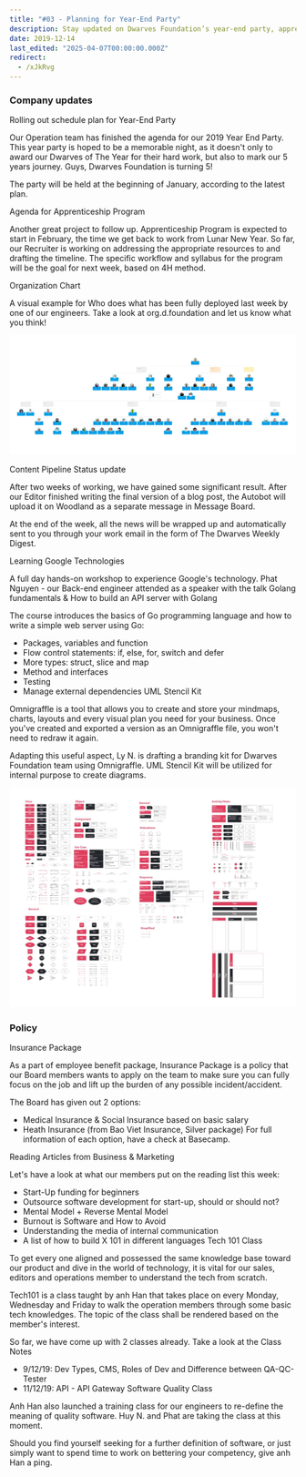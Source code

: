 ```yaml
---
title: "#03 - Planning for Year-End Party"
description: Stay updated on Dwarves Foundation’s year-end party, apprenticeship program, insurance policies, tech workshops, and ongoing training classes to boost team skills and benefits.
date: 2019-12-14
last_edited: "2025-04-07T00:00:00.000Z"
redirect:
  - /xJkRvg
---
```


### Company updates

Rolling out schedule plan for Year-End Party

Our Operation team has finished the agenda for our 2019 Year End Party. This year party is hoped to be a memorable night, as it doesn't only to award our Dwarves of The Year for their hard work, but also to mark our 5 years journey. Guys, Dwarves Foundation is turning 5!

The party will be held at the beginning of January, according to the latest plan.

Agenda for Apprenticeship Program

Another great project to follow up. Apprenticeship Program is expected to start in February, the time we get back to work from Lunar New Year. So far, our Recruiter is working on addressing the appropriate resources to and drafting the timeline. The specific workflow and syllabus for the program will be the goal for next week, based on 4H method.

Organization Chart

A visual example for Who does what has been fully deployed last week by one of our engineers. Take a look at org.d.foundation and let us know what you think!

![](assets/notion-image-1744007183972-l6nys.webp)

Content Pipeline Status update

After two weeks of working, we have gained some significant result. After our Editor finished writing the final version of a blog post, the Autobot will upload it on Woodland as a separate message in Message Board.

At the end of the week, all the news will be wrapped up and automatically sent to you through your work email in the form of The Dwarves Weekly Digest.

Learning Google Technologies

A full day hands-on workshop to experience Google's technology. Phat Nguyen - our Back-end engineer attended as a speaker with the talk Golang fundamentals & How to build an API server with Golang

The course introduces the basics of Go programming language and how to write a simple web server using Go:

- Packages, variables and function
- Flow control statements: if, else, for, switch and defer
- More types: struct, slice and map
- Method and interfaces
- Testing
- Manage external dependencies
  UML Stencil Kit

Omnigraffle is a tool that allows you to create and store your mindmaps, charts, layouts and every visual plan you need for your business. Once you've created and exported a version as an Omnigraffle file, you won't need to redraw it again.

Adapting this useful aspect, Ly N. is drafting a branding kit for Dwarves Foundation team using Omnigraffle. UML Stencil Kit will be utilized for internal purpose to create diagrams.

![](assets/notion-image-1744007184113-mnyt0.webp)

### Policy

Insurance Package

As a part of employee benefit package, Insurance Package is a policy that our Board members wants to apply on the team to make sure you can fully focus on the job and lift up the burden of any possible incident/accident.

The Board has given out 2 options:

- Medical Insurance & Social Insurance based on basic salary
- Heath Insurance (from Bao Viet Insurance, Silver package)
  For full information of each option, have a check at Basecamp.

Reading Articles from Business & Marketing

Let's have a look at what our members put on the reading list this week:

- Start-Up funding for beginners
- Outsource software development for start-up, should or should not?
- Mental Model + Reverse Mental Model
- Burnout is Software and How to Avoid
- Understanding the media of internal communication
- A list of how to build X 101 in different languages
  Tech 101 Class

To get every one aligned and possessed the same knowledge base toward our product and dive in the world of technology, it is vital for our sales, editors and operations member to understand the tech from scratch.

Tech101 is a class taught by anh Han that takes place on every Monday, Wednesday and Friday to walk the operation members through some basic tech knowledges. The topic of the class shall be rendered based on the member's interest.

So far, we have come up with 2 classes already. Take a look at the Class Notes

- 9/12/19: Dev Types, CMS, Roles of Dev and Difference between QA-QC-Tester
- 11/12/19: API - API Gateway
  Software Quality Class

Anh Han also launched a training class for our engineers to re-define the meaning of quality software. Huy N. and Phat are taking the class at this moment.

Should you find yourself seeking for a further definition of software, or just simply want to spend time to work on bettering your competency, give anh Han a ping.
